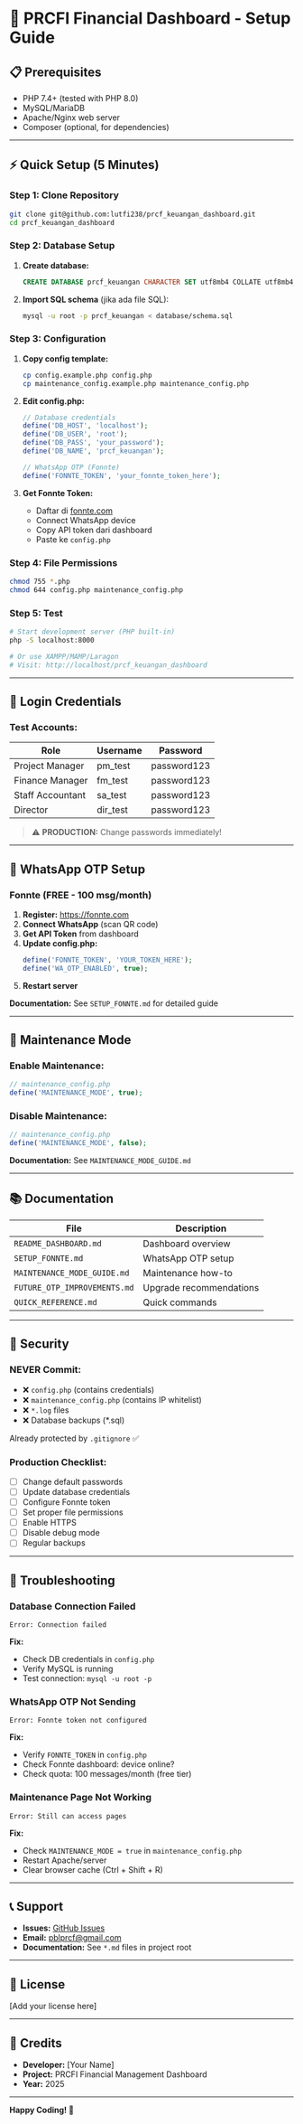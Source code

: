 # 🚀 PRCFI Financial Dashboard - Setup Guide

## 📋 **Prerequisites**

- PHP 7.4+ (tested with PHP 8.0)
- MySQL/MariaDB
- Apache/Nginx web server
- Composer (optional, for dependencies)

---

## ⚡ **Quick Setup (5 Minutes)**

### **Step 1: Clone Repository**

```bash
git clone git@github.com:lutfi238/prcf_keuangan_dashboard.git
cd prcf_keuangan_dashboard
```

### **Step 2: Database Setup**

1. **Create database:**
   ```sql
   CREATE DATABASE prcf_keuangan CHARACTER SET utf8mb4 COLLATE utf8mb4_unicode_ci;
   ```

2. **Import SQL schema** (jika ada file SQL):
   ```bash
   mysql -u root -p prcf_keuangan < database/schema.sql
   ```

### **Step 3: Configuration**

1. **Copy config template:**
   ```bash
   cp config.example.php config.php
   cp maintenance_config.example.php maintenance_config.php
   ```

2. **Edit config.php:**
   ```php
   // Database credentials
   define('DB_HOST', 'localhost');
   define('DB_USER', 'root');
   define('DB_PASS', 'your_password');
   define('DB_NAME', 'prcf_keuangan');
   
   // WhatsApp OTP (Fonnte)
   define('FONNTE_TOKEN', 'your_fonnte_token_here');
   ```

3. **Get Fonnte Token:**
   - Daftar di [fonnte.com](https://fonnte.com)
   - Connect WhatsApp device
   - Copy API token dari dashboard
   - Paste ke `config.php`

### **Step 4: File Permissions**

```bash
chmod 755 *.php
chmod 644 config.php maintenance_config.php
```

### **Step 5: Test**

```bash
# Start development server (PHP built-in)
php -S localhost:8000

# Or use XAMPP/MAMP/Laragon
# Visit: http://localhost/prcf_keuangan_dashboard
```

---

## 🔑 **Login Credentials**

### **Test Accounts:**

| Role | Username | Password |
|------|----------|----------|
| Project Manager | pm_test | password123 |
| Finance Manager | fm_test | password123 |
| Staff Accountant | sa_test | password123 |
| Director | dir_test | password123 |

> ⚠️ **PRODUCTION:** Change passwords immediately!

---

## 📱 **WhatsApp OTP Setup**

### **Fonnte (FREE - 100 msg/month)**

1. **Register:** https://fonnte.com
2. **Connect WhatsApp** (scan QR code)
3. **Get API Token** from dashboard
4. **Update config.php:**
   ```php
   define('FONNTE_TOKEN', 'YOUR_TOKEN_HERE');
   define('WA_OTP_ENABLED', true);
   ```
5. **Restart server**

**Documentation:** See `SETUP_FONNTE.md` for detailed guide

---

## 🔧 **Maintenance Mode**

### **Enable Maintenance:**

```php
// maintenance_config.php
define('MAINTENANCE_MODE', true);
```

### **Disable Maintenance:**

```php
// maintenance_config.php
define('MAINTENANCE_MODE', false);
```

**Documentation:** See `MAINTENANCE_MODE_GUIDE.md`

---

## 📚 **Documentation**

| File | Description |
|------|-------------|
| `README_DASHBOARD.md` | Dashboard overview |
| `SETUP_FONNTE.md` | WhatsApp OTP setup |
| `MAINTENANCE_MODE_GUIDE.md` | Maintenance how-to |
| `FUTURE_OTP_IMPROVEMENTS.md` | Upgrade recommendations |
| `QUICK_REFERENCE.md` | Quick commands |

---

## 🚨 **Security**

### **NEVER Commit:**

- ❌ `config.php` (contains credentials)
- ❌ `maintenance_config.php` (contains IP whitelist)
- ❌ `*.log` files
- ❌ Database backups (*.sql)

Already protected by `.gitignore` ✅

### **Production Checklist:**

- [ ] Change default passwords
- [ ] Update database credentials
- [ ] Configure Fonnte token
- [ ] Set proper file permissions
- [ ] Enable HTTPS
- [ ] Disable debug mode
- [ ] Regular backups

---

## 🐛 **Troubleshooting**

### **Database Connection Failed**

```
Error: Connection failed
```

**Fix:**
- Check DB credentials in `config.php`
- Verify MySQL is running
- Test connection: `mysql -u root -p`

### **WhatsApp OTP Not Sending**

```
Error: Fonnte token not configured
```

**Fix:**
- Verify `FONNTE_TOKEN` in `config.php`
- Check Fonnte dashboard: device online?
- Check quota: 100 messages/month (free tier)

### **Maintenance Page Not Working**

```
Error: Still can access pages
```

**Fix:**
- Check `MAINTENANCE_MODE = true` in `maintenance_config.php`
- Restart Apache/server
- Clear browser cache (Ctrl + Shift + R)

---

## 📞 **Support**

- **Issues:** [GitHub Issues](https://github.com/lutfi238/prcf_keuangan_dashboard/issues)
- **Email:** pblprcf@gmail.com
- **Documentation:** See `*.md` files in project root

---

## 📄 **License**

[Add your license here]

---

## 🙏 **Credits**

- **Developer:** [Your Name]
- **Project:** PRCFI Financial Management Dashboard
- **Year:** 2025

---

**Happy Coding! 💪**

